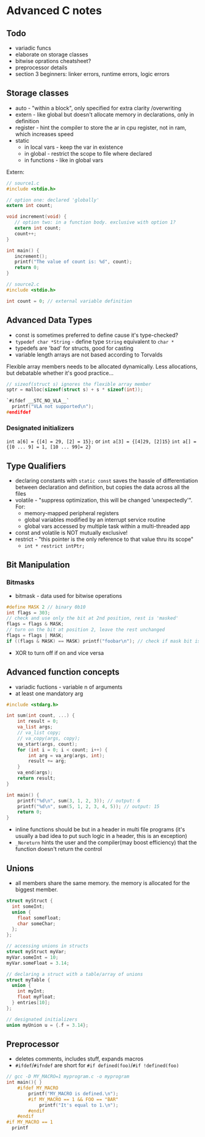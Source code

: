 # Advanced C notes

## Todo

* variadic funcs
* elaborate on storage classes
* bitwise oprations cheatsheet?
* preprocessor details
* section 3 beginners: linker errors, runtime errors, logic errors

## Storage classes

* auto - "within a block", only specified for extra clarity /overwriting
* extern - like global but doesn't allocate memory in declarations, only  in
  definition
* register - hint the compiler to store the ar in cpu register, not in ram,
  which increases speed
* static
  * in local vars - keep the var in existence
  * in global - restrict the scope to file where declared
  * in functions - like in global vars

Extern:

```c
// source1.c
#include <stdio.h>

// option one: declared 'globally'
extern int count;

void increment(void) {
   // option two: in a function body. exclusive with option 1?
   extern int count;
   count++;
}

int main() {
   increment();
   printf("The value of count is: %d", count);
   return 0;
}

// source2.c
#include <stdio.h>

int count = 0; // external variable definition
```

## Advanced Data Types

* const is sometimes preferred to define cause it's type-checked?
* `typedef char *String` - define type `String` equivalent to `char *`
* typedefs are 'bad' for structs, good for casting
* variable length arrays are not based according to Torvalds

Flexible array members needs to be allocated dynamically.
Less allocations, but debatable whether it's good practice...

```c
// sizeof(struct s) ignores the flexible array member
sptr = malloc(sizeof(struct s) + s * sizeof(int));
```

```c
`#ifdef __STC_NO_VLA__`
  printf("VLA not supported\n");
#endifdef
```

### Designated initializers

`int a[6] = {[4] = 29, [2] = 15};` or `int a[3] = {[4]29, [2]15}`
`int a[] = {[0 ... 9] = 1, [10 ... 99]= 2}`

## Type Qualifiers

* declaring constants with `static const` saves the hassle of differentiation
  between declaration and definition, but copies the data across all the files
* volatile - "suppress optimization, this will be changed 'unexpectedly'". For:
  * memory-mapped peripheral registers
  * global variables modified by an interrupt service routine
  * global vars accessed by multiple task within a multi-threaded app
* const and volatile is NOT mutually exclusive!
* restrict - "this pointer is the only reference to that value thru its scope"
  * `int * restrict intPtr;`

## Bit Manipulation

### Bitmasks

* bitmask - data used for bitwise operations

```c
#define MASK 2 // binary 0b10
int flags = 303;
// check and use only the bit at 2nd position, rest is 'masked'
flags = flags & MASK;
// turn on the bit at position 2, leave the rest unchanged
flags = flags | MASK;
if ((flags & MASK) == MASK) printf("foobar\n"); // check if mask bit is on
```

* XOR to turn off if on and vice versa

## Advanced function concepts

* variadic fuctions - variable n of arguments
* at least one mandatory arg

```c
#include <stdarg.h>

int sum(int count, ...) {
    int result = 0;
    va_list args;
    // va_list copy;
    // va_copy(args, copy);
    va_start(args, count);
    for (int i = 0; i < count; i++) {
        int arg = va_arg(args, int);
        result += arg;
    }
    va_end(args);
    return result;
}

int main() {
    printf("%d\n", sum(3, 1, 2, 3)); // output: 6
    printf("%d\n", sum(5, 1, 2, 3, 4, 5)); // output: 15
    return 0;
}
```

* inline functions should be but in a header in multi file programs
  (it's usually a bad idea to put such logic in a header, this is an exception)
* `_Noreturn` hints the user and the compiler(may boost efficiency) that the
  function doesn't return the control

## Unions

* all members share the same memory. the memory is allocated for the biggest
  member.

```c
struct myStruct {
  int someInt;
  union {
    float someFloat;
    char someChar;
  };
};

// accessing unions in structs
struct myStruct myVar;
myVar.someInt = 10;
myVar.someFloat = 3.14;

// declaring a struct with a table/array of unions
struct myTable {
  union {
    int myInt;
    float myFloat;
  } entries[10];
};

// designated initializers
union myUnion u = {.f = 3.14};
```

## Preprocessor

* deletes comments, includes stuff, expands macros
* `#ifdef`/`#ifndef` are short for `#if defined(foo)`/`#if !defined(foo)`

```c
// gcc -D MY_MACRO=1 myprogram.c -o myprogram
int main(){ }
    #ifdef MY_MACRO
        printf("MY_MACRO is defined.\n");
        #if MY_MACRO == 1 && FOO == "BAR"
            printf("It's equal to 1.\n");
        #endif
    #endif
#if MY_MACRO == 1
  printf
```
